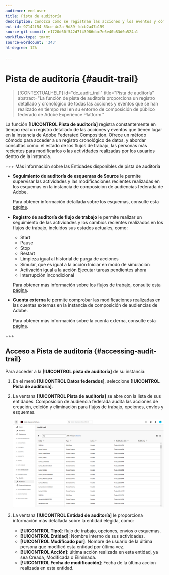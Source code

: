 ```yaml
---
audience: end-user
title: Pista de auditoría
description: Conozca cómo se registran las acciones y los eventos y cómo se puede acceder a ellos en la pista de auditoría
exl-id: 97142f54-53ce-4c2a-9d89-fdcb2a47b159
source-git-commit: e1720d60f542d7f43986dbc7e6e40b83d0a524a1
workflow-type: tm+mt
source-wordcount: '343'
ht-degree: 12%

---
```


# Pista de auditoría {#audit-trail}

>[!CONTEXTUALHELP]
>id="dc_audit_trail"
>title="Pista de auditoría"
>abstract="La función de pista de auditoría proporciona un registro detallado y cronológico de todas las acciones y eventos que se han realizado en tiempo real en su entorno de composición de público federado de Adobe Experience Platform."

La función **[!UICONTROL Pista de auditoría]** registra constantemente en tiempo real un registro detallado de las acciones y eventos que tienen lugar en la instancia de Adobe Federated Composition. Ofrece un método cómodo para acceder a un registro cronológico de datos, y abordar consultas como: el estado de los flujos de trabajo, las personas más recientes para modificarlos o las actividades realizadas por los usuarios dentro de la instancia.

+++ Más información sobre las Entidades disponibles de pista de auditoría

* **Seguimiento de auditoría de esquemas de Source** le permite supervisar las actividades y las modificaciones recientes realizadas en los esquemas en la instancia de composición de audiencias federada de Adobe.

  Para obtener información detallada sobre los esquemas, consulte esta [página](../customer/schemas.md).

* **Registro de auditoría de flujo de trabajo** le permite realizar un seguimiento de las actividades y los cambios recientes realizados en los flujos de trabajo, incluidos sus estados actuales, como:

   * Start
   * Pause
   * Stop
   * Restart
   * Limpieza igual al historial de purga de acciones
   * Simular, que es igual a la acción Iniciar en modo de simulación
   * Activación igual a la acción Ejecutar tareas pendientes ahora
   * Interrupción incondicional

  Para obtener más información sobre los flujos de trabajo, consulte esta [página](../compositions/gs-compositions.md).

* **Cuenta externa** le permite comprobar las modificaciones realizadas en las cuentas externas en la instancia de composición de audiencias de Adobe.

  Para obtener más información sobre la cuenta externa, consulte esta [página](../connections/federated-db.md).

+++

## Acceso a Pista de auditoría {#accessing-audit-trail}

Para acceder a la **[!UICONTROL pista de auditoría]** de su instancia:

1. En el menú **[!UICONTROL Datos federados]**, seleccione **[!UICONTROL Pista de auditoría]**.

1. La ventana **[!UICONTROL Pista de auditoría]** se abre con la lista de sus entidades. Composición de audiencia federada audita las acciones de creación, edición y eliminación para flujos de trabajo, opciones, envíos y esquemas.

   ![](assets/audit_trail.png)

1. La ventana **[!UICONTROL Entidad de auditoría]** le proporciona información más detallada sobre la entidad elegida, como:

   * **[!UICONTROL Tipo]**: flujo de trabajo, opciones, envíos o esquemas.
   * **[!UICONTROL Entidad]**: Nombre interno de sus actividades.
   * **[!UICONTROL Modificado por]**: Nombre de usuario de la última persona que modificó esta entidad por última vez.
   * **[!UICONTROL Acción]**: última acción realizada en esta entidad, ya sea Creada, Modificada o Eliminada.
   * **[!UICONTROL Fecha de modificación]**: Fecha de la última acción realizada en esta entidad.
